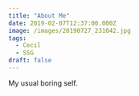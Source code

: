 ```yaml
---
title: "About Me"
date: 2019-02-07T12:37:00.000Z
image: /images/20190727_231042.jpg
tags:
  - Cecil
  - SSG
draft: false
---
```

My usual boring self. 
